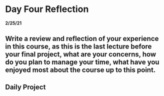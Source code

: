 # Day Four Reflection

**2/25/21**

## Write a review and reflection of your experience in this course, as this is the last lecture before your final project, what are your concerns, how do you plan to manage your time, what have you enjoyed most about the course up to this point.

## Daily Project
